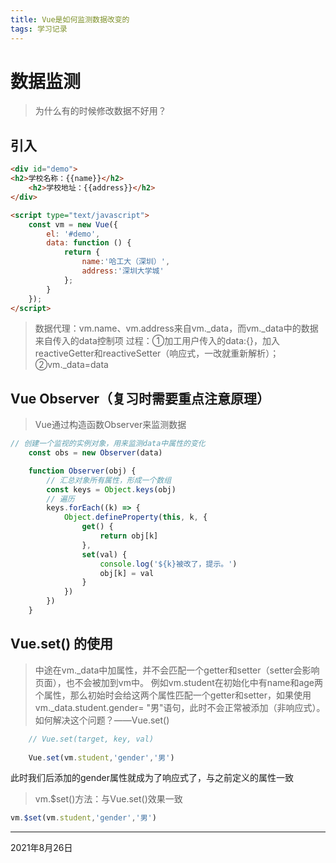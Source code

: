 ```yaml
---
title: Vue是如何监测数据改变的
tags: 学习记录
---
```


# 数据监测 

> 为什么有的时候修改数据不好用？

## 引入
```html
<div id="demo">
<h2>学校名称：{{name}}</h2>
    <h2>学校地址：{{address}}</h2>
</div>

<script type="text/javascript">
    const vm = new Vue({
        el: '#demo',
        data: function () {
            return {
                name:'哈工大（深圳）',
                address:'深圳大学城'
            };
        }
    });
</script>
```
> 数据代理：vm.name、vm.address来自vm._data，而vm._data中的数据来自传入的data控制项
> 过程：①加工用户传入的data:{}，加入reactiveGetter和reactiveSetter（响应式，一改就重新解析）； ②vm._data=data   

## Vue Observer（复习时需要重点注意原理）
> Vue通过构造函数Observer来监测数据

```javascript
// 创建一个监视的实例对象，用来监测data中属性的变化
    const obs = new Observer(data)

    function Observer(obj) {
        // 汇总对象所有属性，形成一个数组
        const keys = Object.keys(obj)
        // 遍历
        keys.forEach((k) => {
            Object.defineProperty(this, k, {
                get() {
                    return obj[k]
                },
                set(val) {
                	console.log('${k}被改了，提示。')
                    obj[k] = val
                }  
            })
        })
    }

```

## Vue.set() 的使用
> 中途在vm._data中加属性，并不会匹配一个getter和setter（setter会影响页面），也不会被加到vm中。
> 例如vm.student在初始化中有name和age两个属性，那么初始时会给这两个属性匹配一个getter和setter，如果使用vm._data.student.gender= "男"语句，此时不会正常被添加（非响应式）。
> 如何解决这个问题？——Vue.set()

```javascript
	// Vue.set(target, key, val)
	
	Vue.set(vm.student,'gender','男')
```
此时我们后添加的gender属性就成为了响应式了，与之前定义的属性一致

> vm.$set()方法：与Vue.set()效果一致

```javascript
vm.$set(vm.student,'gender','男')
```

<!--more--> 

---

2021年8月26日

